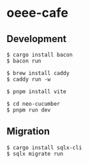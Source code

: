 # oeee-cafe

## Development

```
$ cargo install bacon
$ bacon run

$ brew install caddy
$ caddy run -w

$ pnpm install vite

$ cd neo-cucumber
$ pnpm run dev
```

## Migration

```
$ cargo install sqlx-cli
$ sqlx migrate run
```
